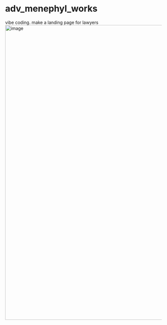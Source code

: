 # adv_menephyl_works
vibe coding. make a landing page for lawyers
<img width="1881" height="949" alt="image" src="https://github.com/user-attachments/assets/63b31390-f990-4419-ab12-cbc1fa672bc8" />
